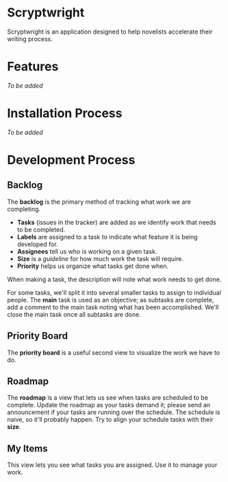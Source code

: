# Scryptwright
Scryptwright is an application designed to help novelists accelerate their writing process.

# Features
_To be added_

# Installation Process
_To be added_


# Development Process
## Backlog
The **backlog** is the primary method of tracking what work we are completing.
- **Tasks** (issues in the tracker) are added as we identify work that needs to be completed.
- **Labels** are assigned to a task to indicate what feature it is being developed for.
- **Assignees** tell us who is working on a given task.
- **Size** is a _guideline_ for how much work the task will require.
- **Priority** helps us organize what tasks get done when.

When making a task, the description will note what work needs to get done.

For some tasks, we'll split it into several smaller tasks to assign to individual people. The **main** task is used as an objective; as subtasks are complete, add a comment to the main task noting what has been accomplished. We'll close the main task once all subtasks are done.

## Priority Board
The **priority board** is a useful second view to visualize the work we have to do.

## Roadmap
The **roadmap** is a view that lets us see when tasks are scheduled to be complete. Update the roadmap as your tasks demand it; please send an announcement if your tasks are running over the schedule. The schedule is naive, so it'll probably happen. Try to align your schedule tasks with their **size**.

## My Items
This view lets you see what tasks you are assigned. Use it to manage your work.
